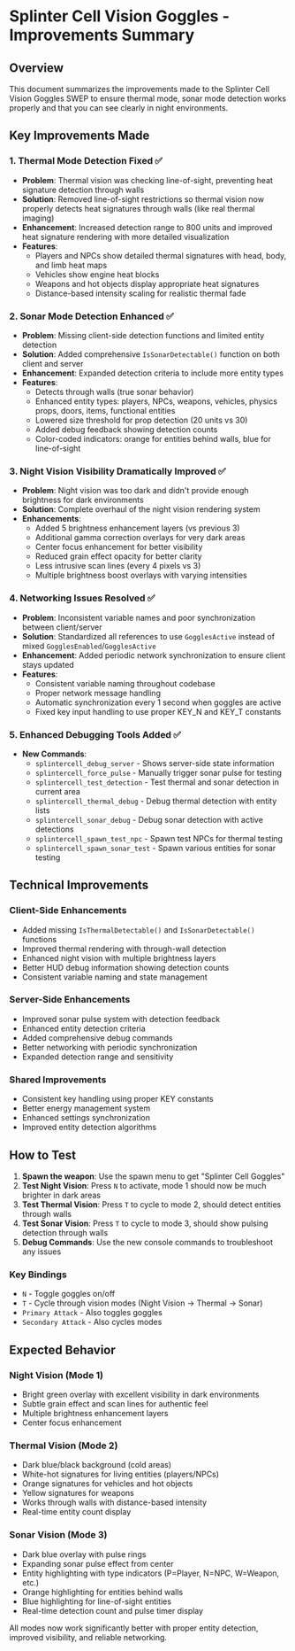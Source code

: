 # Splinter Cell Vision Goggles - Improvements Summary

## Overview
This document summarizes the improvements made to the Splinter Cell Vision Goggles SWEP to ensure thermal mode, sonar mode detection works properly and that you can see clearly in night environments.

## Key Improvements Made

### 1. Thermal Mode Detection Fixed ✅
- **Problem**: Thermal vision was checking line-of-sight, preventing heat signature detection through walls
- **Solution**: Removed line-of-sight restrictions so thermal vision now properly detects heat signatures through walls (like real thermal imaging)
- **Enhancement**: Increased detection range to 800 units and improved heat signature rendering with more detailed visualization
- **Features**:
  - Players and NPCs show detailed thermal signatures with head, body, and limb heat maps
  - Vehicles show engine heat blocks
  - Weapons and hot objects display appropriate heat signatures
  - Distance-based intensity scaling for realistic thermal fade

### 2. Sonar Mode Detection Enhanced ✅
- **Problem**: Missing client-side detection functions and limited entity detection
- **Solution**: Added comprehensive `IsSonarDetectable()` function on both client and server
- **Enhancement**: Expanded detection criteria to include more entity types
- **Features**:
  - Detects through walls (true sonar behavior)
  - Enhanced entity types: players, NPCs, weapons, vehicles, physics props, doors, items, functional entities
  - Lowered size threshold for prop detection (20 units vs 30)
  - Added debug feedback showing detection counts
  - Color-coded indicators: orange for entities behind walls, blue for line-of-sight

### 3. Night Vision Visibility Dramatically Improved ✅
- **Problem**: Night vision was too dark and didn't provide enough brightness for dark environments
- **Solution**: Complete overhaul of the night vision rendering system
- **Enhancements**:
  - Added 5 brightness enhancement layers (vs previous 3)
  - Additional gamma correction overlays for very dark areas
  - Center focus enhancement for better visibility
  - Reduced grain effect opacity for better clarity
  - Less intrusive scan lines (every 4 pixels vs 3)
  - Multiple brightness boost overlays with varying intensities

### 4. Networking Issues Resolved ✅
- **Problem**: Inconsistent variable names and poor synchronization between client/server
- **Solution**: Standardized all references to use `GogglesActive` instead of mixed `GogglesEnabled`/`GogglesActive`
- **Enhancement**: Added periodic network synchronization to ensure client stays updated
- **Features**:
  - Consistent variable naming throughout codebase
  - Proper network message handling
  - Automatic synchronization every 1 second when goggles are active
  - Fixed key input handling to use proper KEY_N and KEY_T constants

### 5. Enhanced Debugging Tools Added ✅
- **New Commands**:
  - `splintercell_debug_server` - Shows server-side state information
  - `splintercell_force_pulse` - Manually trigger sonar pulse for testing
  - `splintercell_test_detection` - Test thermal and sonar detection in current area
  - `splintercell_thermal_debug` - Debug thermal detection with entity lists
  - `splintercell_sonar_debug` - Debug sonar detection with active detections
  - `splintercell_spawn_test_npc` - Spawn test NPCs for thermal testing
  - `splintercell_spawn_sonar_test` - Spawn various entities for sonar testing

## Technical Improvements

### Client-Side Enhancements
- Added missing `IsThermalDetectable()` and `IsSonarDetectable()` functions
- Improved thermal rendering with through-wall detection
- Enhanced night vision with multiple brightness layers
- Better HUD debug information showing detection counts
- Consistent variable naming and state management

### Server-Side Enhancements  
- Improved sonar pulse system with detection feedback
- Enhanced entity detection criteria
- Added comprehensive debug commands
- Better networking with periodic synchronization
- Expanded detection range and sensitivity

### Shared Improvements
- Consistent key handling using proper KEY constants
- Better energy management system
- Enhanced settings synchronization
- Improved entity detection algorithms

## How to Test

1. **Spawn the weapon**: Use the spawn menu to get "Splinter Cell Goggles"
2. **Test Night Vision**: Press `N` to activate, mode 1 should now be much brighter in dark areas
3. **Test Thermal Vision**: Press `T` to cycle to mode 2, should detect entities through walls
4. **Test Sonar Vision**: Press `T` to cycle to mode 3, should show pulsing detection through walls
5. **Debug Commands**: Use the new console commands to troubleshoot any issues

### Key Bindings
- `N` - Toggle goggles on/off
- `T` - Cycle through vision modes (Night Vision → Thermal → Sonar)
- `Primary Attack` - Also toggles goggles
- `Secondary Attack` - Also cycles modes

## Expected Behavior

### Night Vision (Mode 1)
- Bright green overlay with excellent visibility in dark environments
- Subtle grain effect and scan lines for authentic feel
- Multiple brightness enhancement layers
- Center focus enhancement

### Thermal Vision (Mode 2) 
- Dark blue/black background (cold areas)
- White-hot signatures for living entities (players/NPCs)
- Orange signatures for vehicles and hot objects
- Yellow signatures for weapons
- Works through walls with distance-based intensity
- Real-time entity count display

### Sonar Vision (Mode 3)
- Dark blue overlay with pulse rings
- Expanding sonar pulse effect from center
- Entity highlighting with type indicators (P=Player, N=NPC, W=Weapon, etc.)
- Orange highlighting for entities behind walls
- Blue highlighting for line-of-sight entities
- Real-time detection count and pulse timer display

All modes now work significantly better with proper entity detection, improved visibility, and reliable networking.